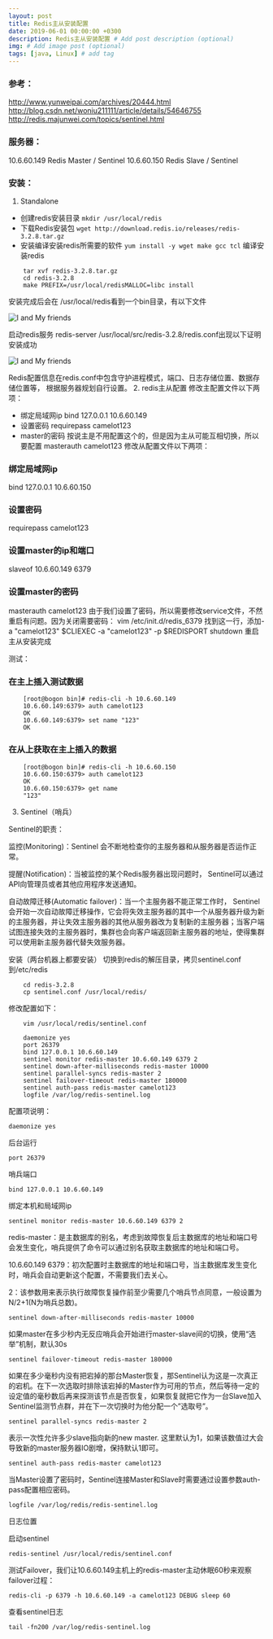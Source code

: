 ```yaml
---
layout: post
title: Redis主从安装配置
date: 2019-06-01 00:00:00 +0300
description: Redis主从安装配置 # Add post description (optional)
img: # Add image post (optional)
tags: [java, Linux] # add tag
---
```


### 参考：
http://www.yunweipai.com/archives/20444.html
http://blog.csdn.net/woniu211111/article/details/54646755
http://redis.majunwei.com/topics/sentinel.html

### 服务器：
10.6.60.149    Redis Master / Sentinel
10.6.60.150    Redis Slave / Sentinel

### 安装：
1. Standalone
* 创建redis安装目录 
`mkdir /usr/local/redis`
* 下载Redis安装包
`wget http://download.redis.io/releases/redis-3.2.8.tar.gz`
* 安装编译安装redis所需要的软件
`yum install -y wget make gcc tcl`
编译安装redis
```
    tar xvf redis-3.2.8.tar.gz
    cd redis-3.2.8
    make PREFIX=/usr/local/redisMALLOC=libc install
```
安装完成后会在 /usr/local/redis看到一个bin目录，有以下文件

![I and My friends]({{site.baseurl}}/assets/img/redis/bin.jpg)

启动redis服务 redis-server /usr/local/src/redis-3.2.8/redis.conf出现以下证明安装成功

![I and My friends]({{site.baseurl}}/assets/img/redis/redis.jpg)

Redis配置信息在redis.conf中包含守护进程模式，端口、日志存储位置、数据存储位置等，
根据服务器规划自行设置。
2. redis主从配置
修改主配置文件以下两项：
* 绑定局域网ip
bind 127.0.0.1 10.6.60.149
* 设置密码
requirepass camelot123
* master的密码 按说主是不用配置这个的，但是因为主从可能互相切换，所以要配置
masterauth camelot123
修改从配置文件以下两项：
### 绑定局域网ip
bind 127.0.0.1 10.6.60.150
### 设置密码
requirepass camelot123
### 设置master的ip和端口
slaveof 10.6.60.149 6379
### 设置master的密码
masterauth camelot123
由于我们设置了密码，所以需要修改service文件，不然重启有问题。因为关闭需要密码：
vim /etc/init.d/redis_6379
找到这一行，添加-a "camelot123"
$CLIEXEC -a "camelot123" -p $REDISPORT shutdown
重启主从安装完成

测试：

### 在主上插入测试数据
```
    [root@bogon bin]# redis-cli -h 10.6.60.149
    10.6.60.149:6379> auth camelot123
    OK
    10.6.60.149:6379> set name "123"
    OK
```
### 在从上获取在主上插入的数据
```
    [root@bogon bin]# redis-cli -h 10.6.60.150
    10.6.60.150:6379> auth camelot123
    OK
    10.6.60.150:6379> get name  
    "123"
```

3. Sentinel（哨兵）

Sentinel的职责：

监控(Monitoring)：Sentinel 会不断地检查你的主服务器和从服务器是否运作正常。

提醒(Notification)：当被监控的某个Redis服务器出现问题时， Sentinel可以通过API向管理员或者其他应用程序发送通知。

自动故障迁移(Automatic failover)：当一个主服务器不能正常工作时， Sentinel会开始一次自动故障迁移操作，它会将失效主服务器的其中一个从服务器升级为新的主服务器，并让失效主服务器的其他从服务器改为复制新的主服务器；当客户端试图连接失效的主服务器时，集群也会向客户端返回新主服务器的地址，使得集群可以使用新主服务器代替失效服务器。

安装（两台机器上都要安装）
切换到redis的解压目录，拷贝sentinel.conf到/etc/redis

```
    cd redis-3.2.8
    cp sentinel.conf /usr/local/redis/
```

修改配置如下：

```
    vim /usr/local/redis/sentinel.conf
    
    daemonize yes
    port 26379
    bind 127.0.0.1 10.6.60.149
    sentinel monitor redis-master 10.6.60.149 6379 2
    sentinel down-after-milliseconds redis-master 10000
    sentinel parallel-syncs redis-master 2
    sentinel failover-timeout redis-master 180000
    sentinel auth-pass redis-master camelot123
    logfile /var/log/redis-sentinel.log
```

配置项说明：

`daemonize yes`

后台运行

`port 26379`

哨兵端口

`bind 127.0.0.1 10.6.60.149`

绑定本机和局域网ip

`sentinel monitor redis-master 10.6.60.149 6379 2`

redis-master：是主数据库的别名，考虑到故障恢复后主数据库的地址和端口号会发生变化，哨兵提供了命令可以通过别名获取主数据库的地址和端口号。

10.6.60.149 6379：初次配置时主数据库的地址和端口号，当主数据库发生变化时，哨兵会自动更新这个配置，不需要我们去关心。

2：该参数用来表示执行故障恢复操作前至少需要几个哨兵节点同意，一般设置为N/2+1(N为哨兵总数)。

`sentinel down-after-milliseconds redis-master 10000`

如果master在多少秒内无反应哨兵会开始进行master-slave间的切换，使用“选举”机制，默认30s

`sentinel failover-timeout redis-master 180000`

如果在多少毫秒内没有把宕掉的那台Master恢复，那Sentinel认为这是一次真正的宕机。在下一次选取时排除该宕掉的Master作为可用的节点，然后等待一定的设定值的毫秒数后再来探测该节点是否恢复，如果恢复就把它作为一台Slave加入Sentinel监测节点群，并在下一次切换时为他分配一个”选取号”。

`sentinel parallel-syncs redis-master 2`

表示一次性允许多少slave指向新的new master. 这里默认为1，如果该数值过大会导致新的master服务器IO剧增，保持默认1即可。

`sentinel auth-pass redis-master camelot123`

当Master设置了密码时，Sentinel连接Master和Slave时需要通过设置参数auth-pass配置相应密码。

`logfile /var/log/redis/redis-sentinel.log`

日志位置

启动sentinel

`redis-sentinel /usr/local/redis/sentinel.conf`

测试Failover，我们让10.6.60.149主机上的redis-master主动休眠60秒来观察failover过程：

`redis-cli -p 6379 -h 10.6.60.149 -a camelot123 DEBUG sleep 60`

查看sentinel日志

`tail -fn200 /var/log/redis-sentinel.log`

